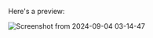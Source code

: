 Here's a preview:

![Screenshot from 2024-09-04 03-14-47](https://github.com/user-attachments/assets/168a6922-835d-4f7c-a448-8446a1e0b784)
